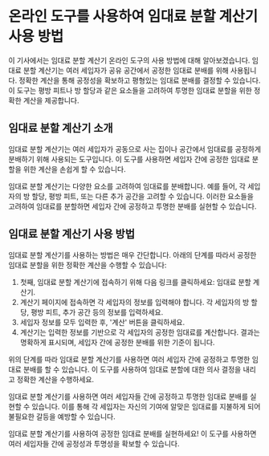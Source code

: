 온라인 도구를 사용하여 임대료 분할 계산기 사용 방법
=============================

이 기사에서는 임대료 분할 계산기 온라인 도구의 사용 방법에 대해 알아보겠습니다. 임대료 분할 계산기는 여러 세입자가 공유 공간에서 공정한 임대료 분배를 위해 사용됩니다. 정확한 계산을 통해 공정성을 확보하고 평형있는 임대료 분배를 결정할 수 있습니다. 이 도구는 평방 피트나 방 할당과 같은 요소들을 고려하여 투명한 임대료 분할을 위한 정확한 계산을 제공합니다.

임대료 분할 계산기 소개
-------------

임대료 분할 계산기는 여러 세입자가 공동으로 사는 집이나 공간에서 임대료를 공정하게 분배하기 위해 사용되는 도구입니다. 이 도구를 사용하면 세입자 간에 공정한 임대료 분할을 위한 계산을 손쉽게 할 수 있습니다.

임대료 분할 계산기는 다양한 요소를 고려하여 임대료를 분배합니다. 예를 들어, 각 세입자의 방 할당, 평방 피트, 또는 다른 추가 공간을 고려할 수 있습니다. 이러한 요소들을 고려하여 임대료를 분할하면 세입자 간에 공정하고 투명한 분배를 실현할 수 있습니다.

임대료 분할 계산기 사용 방법
----------------

임대료 분할 계산기를 사용하는 방법은 매우 간단합니다. 아래의 단계를 따라서 공정한 임대료 분할을 위한 정확한 계산을 수행할 수 있습니다:

1. 첫째, 임대료 분할 계산기에 접속하기 위해 다음 링크를 클릭하세요: 임대료 분할 계산기.
2. 계산기 페이지에 접속하면 각 세입자의 정보를 입력해야 합니다. 각 세입자의 방 할당, 평방 피트, 추가 공간 등의 정보를 입력하세요.
3. 세입자 정보를 모두 입력한 후, '계산' 버튼을 클릭하세요.
4. 계산기는 입력한 정보를 기반으로 각 세입자의 공정한 임대료를 계산합니다. 결과는 명확하게 표시되며, 세입자 간에 공정한 분배를 위한 기준이 됩니다.

위의 단계를 따라 임대료 분할 계산기를 사용하면 여러 세입자 간에 공정하고 투명한 임대료 분배를 할 수 있습니다. 이 도구를 사용하여 임대료 분할에 대한 의사 결정을 내리고 정확한 계산을 수행하세요.

임대료 분할 계산기를 사용하면 여러 세입자들 간에 공정하고 투명한 임대료 분배를 실현할 수 있습니다. 이를 통해 각 세입자는 자신의 기여에 알맞은 임대료를 지불하게 되어 불필요한 갈등을 예방할 수 있습니다.

임대료 분할 계산기를 사용하여 공정한 임대료 분배를 실현하세요! 이 도구를 사용하면 여러 세입자들 간에 공정성과 투명성을 확보할 수 있습니다.